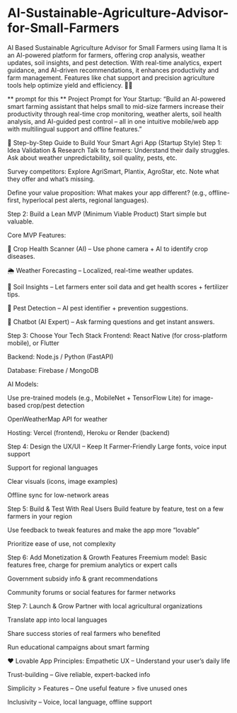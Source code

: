 # AI-Sustainable-Agriculture-Advisor-for-Small-Farmers
AI Based  Sustainable Agriculture Advisor for Small Farmers using llama
It is an AI-powered platform for farmers, offering crop analysis, weather updates, soil insights, and pest detection. With real-time analytics, expert guidance, and AI-driven recommendations, it enhances productivity and farm management. Features like chat support and precision agriculture tools help optimize yield and efficiency. 🚀🌱

** prompt for this ** Project Prompt for Your Startup: “Build an AI-powered smart farming assistant that helps small to mid-size farmers increase their productivity through real-time crop monitoring, weather alerts, soil health analysis, and AI-guided pest control – all in one intuitive mobile/web app with multilingual support and offline features.”

🌱 Step-by-Step Guide to Build Your Smart Agri App (Startup Style) Step 1: Idea Validation & Research Talk to farmers: Understand their daily struggles. Ask about weather unpredictability, soil quality, pests, etc.

Survey competitors: Explore AgriSmart, Plantix, AgroStar, etc. Note what they offer and what’s missing.

Define your value proposition: What makes your app different? (e.g., offline-first, hyperlocal pest alerts, regional languages).

Step 2: Build a Lean MVP (Minimum Viable Product) Start simple but valuable.

Core MVP Features:

  🌾 Crop Health Scanner (AI) – Use phone camera + AI to identify crop diseases.
  
  🌦️ Weather Forecasting – Localized, real-time weather updates.
  
  🧪 Soil Insights – Let farmers enter soil data and get health scores + fertilizer tips.
  
  🐛 Pest Detection – AI pest identifier + prevention suggestions.
  
  💬 Chatbot (AI Expert) – Ask farming questions and get instant answers.

Step 3: Choose Your Tech Stack Frontend: React Native (for cross-platform mobile), or Flutter

  Backend: Node.js / Python (FastAPI)
  
  Database: Firebase / MongoDB
  
  AI Models:
  
  Use pre-trained models (e.g., MobileNet + TensorFlow Lite) for image-based crop/pest detection
  
  OpenWeatherMap API for weather
  
  Hosting: Vercel (frontend), Heroku or Render (backend)

Step 4: Design the UX/UI – Keep It Farmer-Friendly Large fonts, voice input support

  Support for regional languages
  
  Clear visuals (icons, image examples)
  
  Offline sync for low-network areas

Step 5: Build & Test With Real Users Build feature by feature, test on a few farmers in your region

  Use feedback to tweak features and make the app more “lovable”
  
  Prioritize ease of use, not complexity

Step 6: Add Monetization & Growth Features Freemium model: Basic features free, charge for premium analytics or expert calls

  Government subsidy info & grant recommendations
  
  Community forums or social features for farmer networks

Step 7: Launch & Grow Partner with local agricultural organizations

  Translate app into local languages
  
  Share success stories of real farmers who benefited
  
  Run educational campaigns about smart farming

❤️ Lovable App Principles: Empathetic UX – Understand your user’s daily life

Trust-building – Give reliable, expert-backed info

Simplicity > Features – One useful feature > five unused ones

Inclusivity – Voice, local language, offline support
